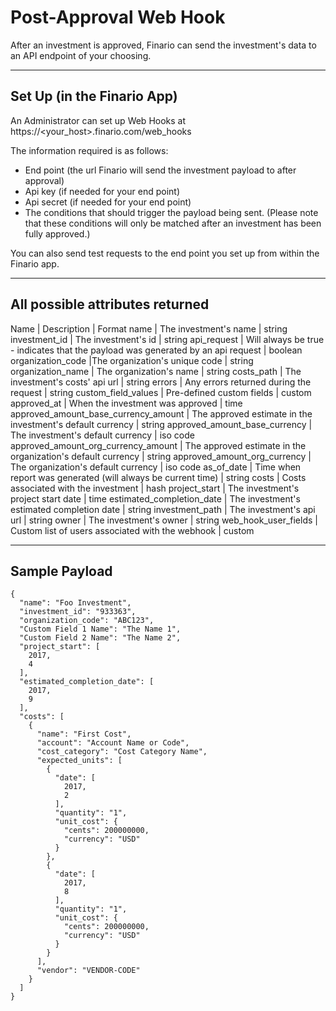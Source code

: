 # Post-Approval Web Hook
After an investment is approved, Finario can send the investment's data to an API endpoint of your choosing.

* * *

## Set Up (in the Finario App)
An Administrator can set up Web Hooks at https://<your_host>.finario.com/web_hooks

The information required is as follows:
- End point (the url Finario will send the investment payload to after approval)
- Api key (if needed for your end point)
- Api secret (if needed for your end point)
- The conditions that should trigger the payload being sent. (Please note that these conditions will only be matched after an investment has been fully approved.)

You can also send test requests to the end point you set up from within the Finario app.

* * *

## All possible attributes returned
Name | Description | Format
name | The investment's name | string
investment_id | The investment's id | string
api_request | Will always be true - indicates that the payload was generated by an api request | boolean
organization_code |The organization's unique code | string
organization_name | The organization's name | string
costs_path | The investment's costs' api url | string
errors | Any errors returned during the request | string
custom_field_values | Pre-defined custom fields | custom
approved_at | When the investment was approved | time
approved_amount_base_currency_amount | The approved estimate in the investment's default currency | string
approved_amount_base_currency | The investment's default currency | iso code
approved_amount_org_currency_amount | The approved estimate in the organization's default currency | string
approved_amount_org_currency | The organization's default currency | iso code
as_of_date | Time when report was generated (will always be current time) | string
costs | Costs associated with the investment | hash
project_start | The investment's project start date | time
estimated_completion_date | The investment's estimated completion date | string
investment_path | The investment's api url | string
owner | The investment's owner | string
web_hook_user_fields | Custom list of users associated with the webhook | custom

* * *

## Sample Payload

```
{
  "name": "Foo Investment",
  "investment_id": "933363",
  "organization_code": "ABC123",
  "Custom Field 1 Name": "The Name 1",
  "Custom Field 2 Name": "The Name 2",
  "project_start": [
    2017,
    4
  ],
  "estimated_completion_date": [
    2017,
    9
  ],
  "costs": [
    {
      "name": "First Cost",
      "account": "Account Name or Code",
      "cost_category": "Cost Category Name",
      "expected_units": [
        {
          "date": [
            2017,
            2
          ],
          "quantity": "1",
          "unit_cost": {
            "cents": 200000000,
            "currency": "USD"
          }
        },
        {
          "date": [
            2017,
            8
          ],
          "quantity": "1",
          "unit_cost": {
            "cents": 200000000,
            "currency": "USD"
          }
        }
      ],
      "vendor": "VENDOR-CODE"
    }
  ]
}

```